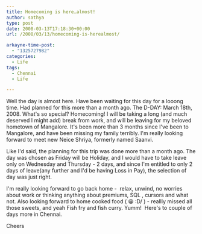 ```yaml
---
title: Homecoming is here…almost!
author: sathya
type: post
date: 2008-03-13T17:18:30+00:00
url: /2008/03/13/homecoming-is-herealmost/

arkayne-time-post:
  - "1325727982"
categories:
  - Life
tags:
  - Chennai
  - Life

---
```

Well the day is almost here. Have been waiting for this day for a looong time. Had planned for this more than a month ago. The D-DAY: March 18th, 2008. What's so special? Homecoming! I will be taking a long (and much deserved I might add) break from work, and will be leaving for my beloved hometown of Mangalore. It's been more than 3 months since I've been to Mangalore, and have been missing my family terribly. I'm really looking forward to meet new Neice Shriya, formerly named Saanvi.

Like I'd said, the planning for this trip was done more than a month ago. The day was chosen as Friday will be Holiday, and I would have to take leave only on Wednesday and Thursday - 2 days, and since I'm entitled to only 2 days of leave(any further and I'd be having Loss in Pay), the selection of day was just right.

I'm really looking forward to go back home -  relax, unwind, no worries about work or thinking anything about premiums, SQL , cursors and what not. Also looking forward to home cooked food ( 😀 \:D/ ) - reallly missed all those sweets, and yeah Fish fry and fish curry. Yumm!  Here's to couple of days more in Chennai.

Cheers
